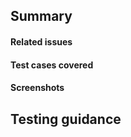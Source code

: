 ## Summary

#### Related issues

#### Test cases covered

<!---These are the tests that were written in this PR and the  instructions on how to test or validate the work -->

#### Screenshots

## Testing guidance

<!---These are developer instructions on how to test or validate the work -->
